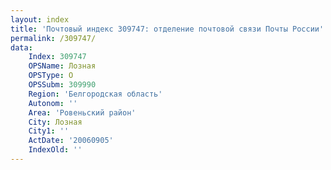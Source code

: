 ```yaml
---
layout: index
title: 'Почтовый индекс 309747: отделение почтовой связи Почты России'
permalink: /309747/
data:
    Index: 309747
    OPSName: Лозная
    OPSType: О
    OPSSubm: 309990
    Region: 'Белгородская область'
    Autonom: ''
    Area: 'Ровеньский район'
    City: Лозная
    City1: ''
    ActDate: '20060905'
    IndexOld: ''
---
```


